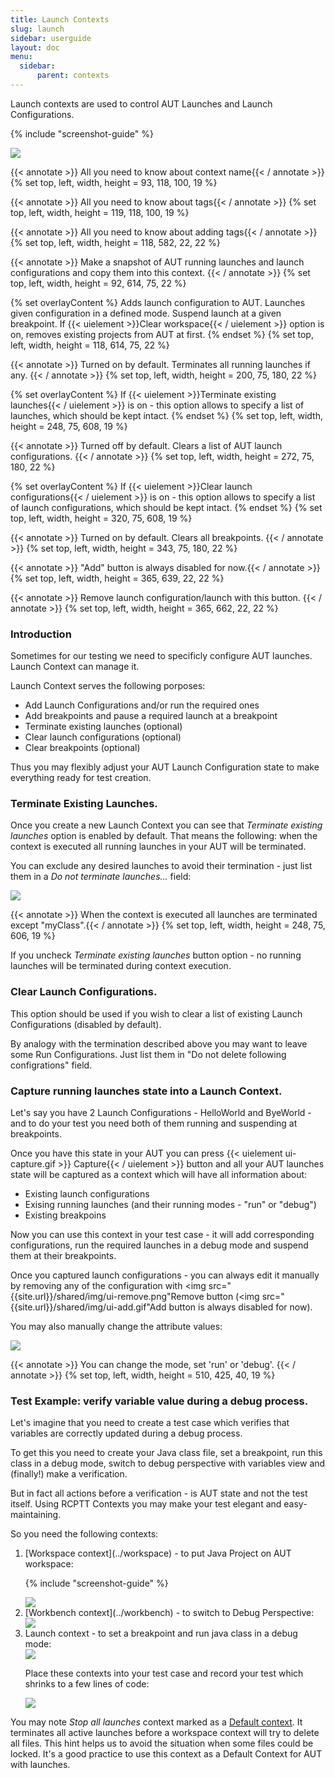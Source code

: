 ```yaml
---
title: Launch Contexts
slug: launch
sidebar: userguide
layout: doc
menu:
  sidebar:
      parent: contexts
---
```



Launch contexts are used to control AUT Launches and Launch Configurations. 

{% include "screenshot-guide" %}
<div class="screenshot">
<img src="{{site.url}}/shared/img/screenshot-launch-context-editor.png"></img>

<!-- Name -->
 {{< annotate  >}}  All you need to know about context name{{< / annotate >}}
  {% set top, left, width, height = 93, 118, 100, 19 %}
  
  <!-- Tags -->
 {{< annotate  >}}  All you need to know about tags{{< / annotate >}}
  {% set top, left, width, height = 119, 118, 100, 19 %}

  <!-- Add Tags -->
 {{< annotate  >}}  All you need to know about adding tags{{< / annotate >}}
  {% set top, left, width, height = 118, 582, 22, 22 %}
  
  <!-- Capture button  -->
 {{< annotate  >}}  Make a snapshot of AUT running launches and launch configurations and copy them into this context. {{< / annotate >}}
  {% set top, left, width, height = 92, 614, 75, 22 %}

  <!-- Apply button  -->
  {% set overlayContent %}
  Adds launch configuration to AUT. Launches given configuration in a defined mode. Suspend launch at a given breakpoint.  If {{< uielement >}}Clear workspace{{< / uielement >}} option is on, removes existing projects from AUT at first.
  {% endset %}
  {% set top, left, width, height = 118, 614, 75, 22 %}
  
  <!-- Terminate existing launches -->
 {{< annotate  >}}  Turned on by default. Terminates all running launches if any. {{< / annotate >}}
  {% set top, left, width, height = 200, 75, 180, 22 %}
  
  <!-- Keep launches -->
  {% set overlayContent %}
  If {{< uielement >}}Terminate existing launches{{< / uielement >}} is on - this option allows to specify a list of launches, which should be kept intact.
  {% endset %}
  {% set top, left, width, height = 248, 75, 608, 19 %}
  
  <!-- Clear launch configurations -->
 {{< annotate  >}}  Turned off by default. Clears a list of AUT launch configurations. {{< / annotate >}}
  {% set top, left, width, height = 272, 75, 180, 22 %}
  
  <!-- Keep configurations -->
  {% set overlayContent %}
  If {{< uielement >}}Clear launch configurations{{< / uielement >}} is on - this option allows to specify a list of launch configurations, which should be kept intact.
  {% endset %}
  {% set top, left, width, height = 320, 75, 608, 19 %}
  
  <!-- Clear breakpoints -->
 {{< annotate  >}}  Turned on by default.  Clears all breakpoints. {{< / annotate >}}
  {% set top, left, width, height = 343, 75, 180, 22 %}
  
  <!-- Add button -->
 {{< annotate  >}}  "Add" button is always disabled for now.{{< / annotate >}}
  {% set top, left, width, height = 365, 639, 22, 22 %}
  
  
  <!-- Remove button -->
 {{< annotate  >}}  Remove launch configuration/launch with this button. {{< / annotate >}}
  {% set top, left, width, height = 365, 662, 22, 22 %}
  
  </div>
  
 ###  Introduction 

Sometimes for our testing we need to specificly configure AUT launches. Launch Context can
manage it.

Launch Context serves the following porposes:

<ul>
<li>Add Launch Configurations and/or run the required ones</li>
<li>Add breakpoints and pause a required launch at a breakpoint</li>
<li>Terminate existing launches (optional)</li>
<li>Clear launch configurations (optional)</li>
<li>Clear breakpoints (optional)</li>
</ul>

Thus you may flexibly adjust your AUT Launch Configuration state to make everything ready
for test creation.

### Terminate Existing Launches.

Once you create a new Launch Context you can see that *Terminate existing launches* option
is enabled by default. That means the following: when the context is executed all running launches in your AUT
will be terminated. 

You can exclude any desired launches to avoid their termination - just list them
in a *Do not terminate launches...* field:


<div class="screenshot">
<img src="{{site.url}}/shared/img/screenshot-launch-context-2.png"></img>

<!-- Keep launches -->
 {{< annotate  >}}  When the context is executed all launches are terminated except "myClass".{{< / annotate >}}
  {% set top, left, width, height = 248, 75, 606, 19 %}


</div>


If you uncheck *Terminate existing launches* button option - no running launches will be
terminated during context execution.

### Clear Launch Configurations.

This option should be used if you wish to clear a list of existing Launch Configurations (disabled
by default).

By analogy with the termination described above you may want to leave some Run Configurations.
Just list them in "Do not delete following configrations" field.

### Capture running launches state into a Launch Context.

Let's say you have 2 Launch Configurations -  HelloWorld and ByeWorld -  and to do your test
you need both of them running and suspending at breakpoints.

Once you have this state in your AUT you can press {{< uielement ui-capture.gif >}} Capture{{< / uielement >}} button and all your AUT launches
state will be captured as a context which will have all information about:

<ul>
<li>Existing launch configurations</li>
<li>Exising running launches (and their running modes - "run" or "debug")</li>
<li>Existing breakpoins</li>
</ul>

Now you can use this context in your test case - it will add corresponding configurations, run the
required launches in a debug mode and suspend them at their breakpoints.

Once you captured launch configurations - you can always edit it manually by removing any of
the configuration with <span class="uiElement"><img src="{{site.url}}/shared/img/ui-remove.png"</img>Remove</span> button (<span class="uiElement"><img src="{{site.url}}/shared/img/ui-add.gif"</img>Add</span> button is always disabled for now).
  
You may also manually change the attribute values:

<div class="screenshot">
<img src="{{site.url}}/shared/img/screenshot-launch-context-2.png"></img>

<!-- Keep launches -->
 {{< annotate  >}}  You can change the mode, set 'run' or 'debug'. {{< / annotate >}}
  {% set top, left, width, height = 510, 425, 40, 19 %}


</div>
  
### Test Example: verify variable value during a debug process.

Let's imagine that you need to create a test case which verifies that variables are correctly updated
during a debug process.

To get this you need to create your Java class file, set a breakpoint, run this class in a debug
mode, switch to debug perspective with variables view and (finally!) make a verification.

But in fact all actions before a verification - is AUT state and not the test itself.  Using RCPTT Contexts
you may make your test elegant and easy-maintaining.

So you need the following contexts:
<ol>
<li>[Workspace context](../workspace) - to put Java Project on AUT workspace:
  
  {% include "screenshot-guide" %}
<div class="screenshot">
<img src="{{site.url}}/shared/img/screenshot-workspace-context-for-launch-context-example.png"></img>
 </div> 
</li>
<li>[Workbench context](../workbench) - to switch to Debug Perspective:

<div class="screenshot">
<img src="{{site.url}}/shared/img/screenshot-workbench-context-for-launch-context-example.png"></img>
 </div> 
</li>
 
<li>Launch context - to set a breakpoint and run java class in a debug mode:

<div class="screenshot">
<img src="{{site.url}}/shared/img/screenshot-launch-context-3.png"></img>
 </div> 
</li>

Place these contexts into your test case and record your test which shrinks to a few lines of code:

<div class="screenshot">
<img src="{{site.url}}/shared/img/screenshot-test-with-launch-context.png"></img>
 </div>

</ol>

You may note *Stop all launches* context marked as a [Default context](../default).
It terminates all active launches before a workspace context will try to delete all files.
This hint helps us to avoid the situation when some files could be locked. It's a good practice
to use this context as a Default Context for AUT with launches.

</div>

